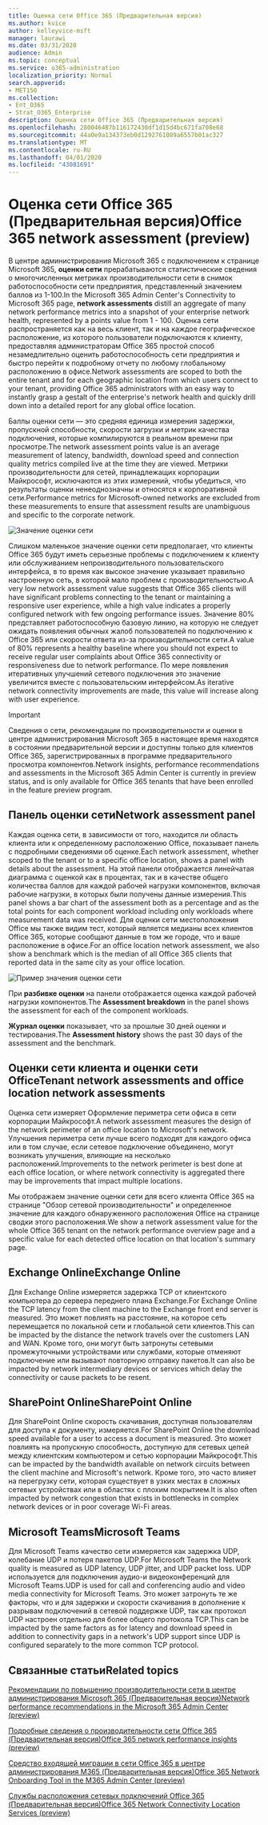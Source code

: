 ```yaml
---
title: Оценка сети Office 365 (Предварительная версия)
ms.author: kvice
author: kelleyvice-msft
manager: laurawi
ms.date: 03/31/2020
audience: Admin
ms.topic: conceptual
ms.service: o365-administration
localization_priority: Normal
search.appverid:
- MET150
ms.collection:
- Ent_O365
- Strat_O365_Enterprise
description: Оценка сети Office 365 (Предварительная версия)
ms.openlocfilehash: 280046487b116172430df1d15d4bc671fa708e68
ms.sourcegitcommit: 44a0e9a134373eb0d1292761089a6557b01ac327
ms.translationtype: MT
ms.contentlocale: ru-RU
ms.lasthandoff: 04/01/2020
ms.locfileid: "43081691"
---
```

# <a name="office-365-network-assessment-preview"></a><span data-ttu-id="e681e-103">Оценка сети Office 365 (Предварительная версия)</span><span class="sxs-lookup"><span data-stu-id="e681e-103">Office 365 network assessment (preview)</span></span>

<span data-ttu-id="e681e-104">В центре администрирования Microsoft 365 с подключением к странице Microsoft 365, **оценки сети** прерабатываются статистические сведения о многочисленных метриках производительности сети в снимок работоспособности сети предприятия, представленный значением баллов из 1-100.</span><span class="sxs-lookup"><span data-stu-id="e681e-104">In the Microsoft 365 Admin Center's Connectivity to Microsoft 365 page, **network assessments** distill an aggregate of many network performance metrics into a snapshot of your enterprise network health, represented by a points value from 1 - 100.</span></span> <span data-ttu-id="e681e-105">Оценка сети распространяется как на весь клиент, так и на каждое географическое расположение, из которого пользователи подключаются к клиенту, предоставляя администраторам Office 365 простой способ незамедлительно оценить работоспособность сети предприятия и быстро перейти к подробному отчету по любому глобальному расположению в офисе.</span><span class="sxs-lookup"><span data-stu-id="e681e-105">Network assessments are scoped to both the entire tenant and for each geographic location from which users connect to your tenant, providing Office 365 administrators with an easy way to instantly grasp a gestalt of the enterprise's network health and quickly drill down into a detailed report for any global office location.</span></span>

<span data-ttu-id="e681e-106">Баллы оценки сети — это средняя единица измерения задержки, пропускной способности, скорости загрузки и метрик качества подключения, которые компилируются в реальном времени при просмотре.</span><span class="sxs-lookup"><span data-stu-id="e681e-106">The network assessment points value is an average measurement of latency, bandwidth, download speed and connection quality metrics compiled live at the time they are viewed.</span></span> <span data-ttu-id="e681e-107">Метрики производительности для сетей, принадлежащих корпорации Майкрософт, исключаются из этих измерений, чтобы убедиться, что результаты оценки ненеоднозначны и относятся к корпоративной сети.</span><span class="sxs-lookup"><span data-stu-id="e681e-107">Performance metrics for Microsoft-owned networks are excluded from these measurements to ensure that assessment results are unambiguous and specific to the corporate network.</span></span>

![Значение оценки сети](Media/m365-mac-perf/m365-mac-perf-overview-score-top.png)

<span data-ttu-id="e681e-109">Слишком маленькое значение оценки сети предполагает, что клиенты Office 365 будут иметь серьезные проблемы с подключением к клиенту или обслуживанием непроизводительного пользовательского интерфейса, в то время как высокое значение указывает правильно настроенную сеть, в которой мало проблем с производительностью.</span><span class="sxs-lookup"><span data-stu-id="e681e-109">A very low network assessment value suggests that Office 365 clients will have significant problems connecting to the tenant or maintaining a responsive user experience, while a high value indicates a properly configured network with few ongoing performance issues.</span></span> <span data-ttu-id="e681e-110">Значение 80% представляет работоспособную базовую линию, на которую не следует ожидать появления обычных жалоб пользователей по подключению к Office 365 или скорости ответа из-за производительности сети.</span><span class="sxs-lookup"><span data-stu-id="e681e-110">A value of 80% represents a healthy baseline where you should not expect to receive regular user complaints about Office 365 connectivity or responsiveness due to network performance.</span></span> <span data-ttu-id="e681e-111">По мере появления итеративных улучшений сетевого подключения это значение увеличится вместе с пользовательским интерфейсом.</span><span class="sxs-lookup"><span data-stu-id="e681e-111">As iterative network connectivity improvements are made, this value will increase along with user experience.</span></span>

>[!IMPORTANT]
><span data-ttu-id="e681e-112">Сведения о сети, рекомендации по производительности и оценки в центре администрирования Microsoft 365 в настоящее время находятся в состоянии предварительной версии и доступны только для клиентов Office 365, зарегистрированных в программе предварительного просмотра компонентов.</span><span class="sxs-lookup"><span data-stu-id="e681e-112">Network insights, performance recommendations and assessments in the Microsoft 365 Admin Center is currently in preview status, and is only available for Office 365 tenants that have been enrolled in the feature preview program.</span></span>

## <a name="network-assessment-panel"></a><span data-ttu-id="e681e-113">Панель оценки сети</span><span class="sxs-lookup"><span data-stu-id="e681e-113">Network assessment panel</span></span>

<span data-ttu-id="e681e-114">Каждая оценка сети, в зависимости от того, находится ли область клиента или к определенному расположению Office, показывает панель с подробными сведениями об оценке.</span><span class="sxs-lookup"><span data-stu-id="e681e-114">Each network assessment, whether scoped to the tenant or to a specific office location, shows a panel with details about the assessment.</span></span> <span data-ttu-id="e681e-115">На этой панели отображается линейчатая диаграмма с оценкой как в процентах, так и в качестве общего количества баллов для каждой рабочей нагрузки компонентов, включая рабочие нагрузки, в которых были получены данные измерения.</span><span class="sxs-lookup"><span data-stu-id="e681e-115">This panel shows a bar chart of the assessment both as a percentage and as the total points for each component workload including only workloads where measurement data was received.</span></span> <span data-ttu-id="e681e-116">Для оценки сети местоположения Office мы также видим тест, который является медианы всех клиентов Office 365, которые сообщают данные в том же городе, что и ваше расположение в офисе.</span><span class="sxs-lookup"><span data-stu-id="e681e-116">For an office location network assessment, we also show a benchmark which is the median of all Office 365 clients that reported data in the same city as your office location.</span></span>

![Пример значения оценки сети](Media/m365-mac-perf/m365-mac-perf-overview-score.png)

<span data-ttu-id="e681e-118">При **разбивке оценки** на панели отображается оценка каждой рабочей нагрузки компонентов.</span><span class="sxs-lookup"><span data-stu-id="e681e-118">The **Assessment breakdown** in the panel shows the assessment for each of the component workloads.</span></span>

<span data-ttu-id="e681e-119">**Журнал оценки** показывает, что за прошлые 30 дней оценки и тестирования.</span><span class="sxs-lookup"><span data-stu-id="e681e-119">The **Assessment history** shows the past 30 days of the assessment and the benchmark.</span></span>

## <a name="tenant-network-assessments-and-office-location-network-assessments"></a><span data-ttu-id="e681e-120">Оценки сети клиента и оценки сети Office</span><span class="sxs-lookup"><span data-stu-id="e681e-120">Tenant network assessments and office location network assessments</span></span>

<span data-ttu-id="e681e-121">Оценка сети измеряет Оформление периметра сети офиса в сети корпорации Майкрософт.</span><span class="sxs-lookup"><span data-stu-id="e681e-121">A network assessment measures the design of the network perimeter of an office location to Microsoft's network.</span></span> <span data-ttu-id="e681e-122">Улучшения периметра сети лучше всего подходят для каждого офиса или в том случае, если сетевое подключение объединено, могут возникать улучшения, влияющие на несколько расположений.</span><span class="sxs-lookup"><span data-stu-id="e681e-122">Improvements to the network perimeter is best done at each office location, or where network connectivity is aggregated there may be improvements that impact multiple locations.</span></span>

<span data-ttu-id="e681e-123">Мы отображаем значение оценки сети для всего клиента Office 365 на странице "Обзор сетевой производительности" и определенное значение для каждого обнаруженного расположения Office на странице сводки этого расположения.</span><span class="sxs-lookup"><span data-stu-id="e681e-123">We show a network assessment value for the whole Office 365 tenant on the network performance overview page and a specific value for each detected office location on that location's summary page.</span></span>

## <a name="exchange-online"></a><span data-ttu-id="e681e-124">Exchange Online</span><span class="sxs-lookup"><span data-stu-id="e681e-124">Exchange Online</span></span>

<span data-ttu-id="e681e-125">Для Exchange Online измеряется задержка TCP от клиентского компьютера до сервера переднего плана Exchange.</span><span class="sxs-lookup"><span data-stu-id="e681e-125">For Exchange Online the TCP latency from the client machine to the Exchange front end server is measured.</span></span> <span data-ttu-id="e681e-126">Это может повлиять на расстояние, на которое сеть перемещается по локальной сети и глобальной сети клиентов.</span><span class="sxs-lookup"><span data-stu-id="e681e-126">This can be impacted by the distance the network travels over the customers LAN and WAN.</span></span> <span data-ttu-id="e681e-127">Кроме того, они могут быть затронуты сетевыми промежуточными устройствами или службами, которые отменяют подключение или вызывают повторную отправку пакетов.</span><span class="sxs-lookup"><span data-stu-id="e681e-127">It can also be impacted by network intermediary devices or services which delay the connectivity or cause packets to be resent.</span></span>

## <a name="sharepoint-online"></a><span data-ttu-id="e681e-128">SharePoint Online</span><span class="sxs-lookup"><span data-stu-id="e681e-128">SharePoint Online</span></span>

<span data-ttu-id="e681e-129">Для SharePoint Online скорость скачивания, доступная пользователям для доступа к документу, измеряется.</span><span class="sxs-lookup"><span data-stu-id="e681e-129">For SharePoint Online the download speed available for a user to access a document is measured.</span></span> <span data-ttu-id="e681e-130">Это может повлиять на пропускную способность, доступную для сетевых цепей между клиентским компьютером и сетью корпорации Майкрософт.</span><span class="sxs-lookup"><span data-stu-id="e681e-130">This can be impacted by the bandwidth available on network circuits between the client machine and Microsoft's network.</span></span> <span data-ttu-id="e681e-131">Кроме того, это часто влияет на перегрузку сети, которая существует в узких местах в сложных сетевых устройствах или в областях с плохим покрытием.</span><span class="sxs-lookup"><span data-stu-id="e681e-131">It is also often impacted by network congestion that exists in bottlenecks in complex network devices or in poor coverage Wi-Fi areas.</span></span>

## <a name="microsoft-teams"></a><span data-ttu-id="e681e-132">Microsoft Teams</span><span class="sxs-lookup"><span data-stu-id="e681e-132">Microsoft Teams</span></span>

<span data-ttu-id="e681e-133">Для Microsoft Teams качество сети измеряется как задержка UDP, колебание UDP и потеря пакетов UDP.</span><span class="sxs-lookup"><span data-stu-id="e681e-133">For Microsoft Teams the Network quality is measured as UDP latency, UDP jitter, and UDP packet loss.</span></span> <span data-ttu-id="e681e-134">UDP используется для подключения аудио-и видеоконференций для Microsoft Teams.</span><span class="sxs-lookup"><span data-stu-id="e681e-134">UDP is used for call and conferencing audio and video media connectivity for Microsoft Teams.</span></span> <span data-ttu-id="e681e-135">Это может затронуть те же факторы, что и для задержки и скорости скачивания в дополнение к разрывам подключений в сетевой поддержке UDP, так как протокол UDP настроен отдельно для более общего протокола TCP.</span><span class="sxs-lookup"><span data-stu-id="e681e-135">This can be impacted by the same factors as for latency and download speed in addition to connectivity gaps in a network's UDP support since UDP is configured separately to the more common TCP protocol.</span></span>

## <a name="related-topics"></a><span data-ttu-id="e681e-136">Связанные статьи</span><span class="sxs-lookup"><span data-stu-id="e681e-136">Related topics</span></span>

[<span data-ttu-id="e681e-137">Рекомендации по повышению производительности сети в центре администрирования Microsoft 365 (Предварительная версия)</span><span class="sxs-lookup"><span data-stu-id="e681e-137">Network performance recommendations in the Microsoft 365 Admin Center (preview)</span></span>](office-365-network-mac-perf-overview.md)

[<span data-ttu-id="e681e-138">Подробные сведения о производительности сети Office 365 (Предварительная версия)</span><span class="sxs-lookup"><span data-stu-id="e681e-138">Office 365 network performance insights (preview)</span></span>](office-365-network-mac-perf-insights.md)

[<span data-ttu-id="e681e-139">Средство входящей миграции в сети Office 365 в центре администрирования M365 (Предварительная версия)</span><span class="sxs-lookup"><span data-stu-id="e681e-139">Office 365 Network Onboarding Tool in the M365 Admin Center (preview)</span></span>](office-365-network-mac-perf-onboarding-tool.md)

[<span data-ttu-id="e681e-140">Службы расположения сетевых подключений Office 365 (Предварительная версия)</span><span class="sxs-lookup"><span data-stu-id="e681e-140">Office 365 Network Connectivity Location Services (preview)</span></span>](office-365-network-mac-location-services.md)
